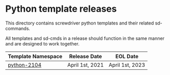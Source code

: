 # Python template releases

This directory contains screwdriver python templates and their related sd-commands.

All templates and sd-cmds in a release should function in the same manner and are
designed to work together.

| Template Namespace | Release Date | EOL Date |
| ------------------ | ------------ | -------- |
| [python-2104](python-2104) | April 1st, 2021 | April 1st, 2023 |
